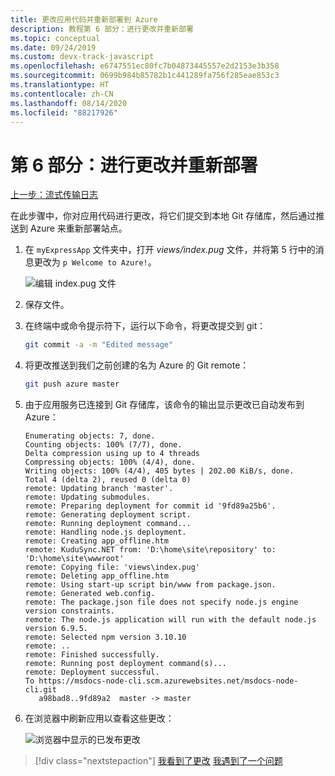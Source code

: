 ```yaml
---
title: 更改应用代码并重新部署到 Azure
description: 教程第 6 部分：进行更改并重新部署
ms.topic: conceptual
ms.date: 09/24/2019
ms.custom: devx-track-javascript
ms.openlocfilehash: e6747551ec80fc7b04873445557e2d2153e3b358
ms.sourcegitcommit: 0699b984b85782b1c441289fa756f285eae853c3
ms.translationtype: HT
ms.contentlocale: zh-CN
ms.lasthandoff: 08/14/2020
ms.locfileid: "88217926"
---
```

# <a name="part-6-make-changes-and-redeploy"></a>第 6 部分：进行更改并重新部署

[上一步：流式传输日志](tutorial-vscode-azure-cli-node-05.md)

在此步骤中，你对应用代码进行更改，将它们提交到本地 Git 存储库，然后通过推送到 Azure 来重新部署站点。

1. 在 `myExpressApp` 文件夹中，打开 *views/index.pug* 文件，并将第 5 行中的消息更改为 `p Welcome to Azure!`。

    ![编辑 index.pug 文件](media/azure-cli/editpugfile.png)

1. 保存文件。

1. 在终端中或命令提示符下，运行以下命令，将更改提交到 git：

    ```bash
    git commit -a -m "Edited message"
    ```

1. 将更改推送到我们之前创建的名为 Azure 的 Git remote：

    ```bash
    git push azure master
    ```

1. 由于应用服务已连接到 Git 存储库，该命令的输出显示更改已自动发布到 Azure： 

    ```output
    Enumerating objects: 7, done.
    Counting objects: 100% (7/7), done.
    Delta compression using up to 4 threads
    Compressing objects: 100% (4/4), done.
    Writing objects: 100% (4/4), 405 bytes | 202.00 KiB/s, done.
    Total 4 (delta 2), reused 0 (delta 0)
    remote: Updating branch 'master'.
    remote: Updating submodules.
    remote: Preparing deployment for commit id '9fd89a25b6'.
    remote: Generating deployment script.
    remote: Running deployment command...
    remote: Handling node.js deployment.
    remote: Creating app_offline.htm
    remote: KuduSync.NET from: 'D:\home\site\repository' to: 'D:\home\site\wwwroot'
    remote: Copying file: 'views\index.pug'
    remote: Deleting app_offline.htm
    remote: Using start-up script bin/www from package.json.
    remote: Generated web.config.
    remote: The package.json file does not specify node.js engine version constraints.
    remote: The node.js application will run with the default node.js version 6.9.5.
    remote: Selected npm version 3.10.10
    remote: ..
    remote: Finished successfully.
    remote: Running post deployment command(s)...
    remote: Deployment successful.
    To https://msdocs-node-cli.scm.azurewebsites.net/msdocs-node-cli.git
       a98bad8..9fd89a2  master -> master
    ```

1. 在浏览器中刷新应用以查看这些更改：

    ![浏览器中显示的已发布更改](media/azure-cli/remote-app-changes.png)

> [!div class="nextstepaction"]
> [我看到了更改](tutorial-vscode-azure-cli-node-07.md) [我遇到了一个问题](https://www.research.net/r/PWZWZ52?tutorial=node-deployment&step=publishing-changes)

